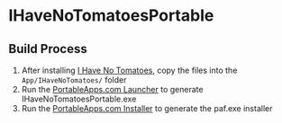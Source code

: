 # IHaveNoTomatoesPortable


## Build Process
1. After installing [I Have No Tomatoes](http://tomatoes.sourceforge.net/downloads.html), copy the files into the `App/IHaveNoTomatoes/` folder
2. Run the [PortableApps.com Launcher](http://portableapps.com/apps/development/portableapps.com_launcher) to generate IHaveNoTomatoesPortable.exe
3. Run the [PortableApps.com Installer](http://portableapps.com/apps/development/portableapps.com_installer) to generate the paf.exe installer
